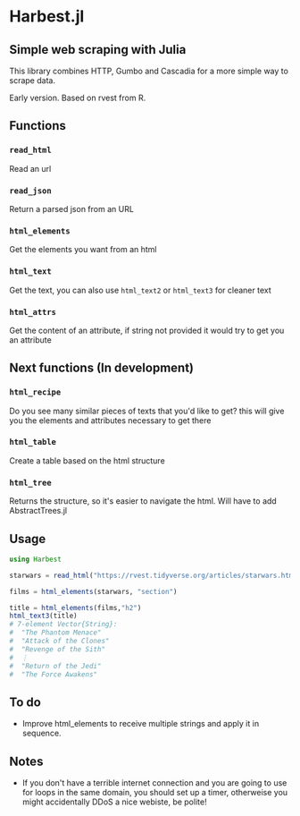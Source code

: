 # Harbest.jl
## Simple web scraping with Julia
This library combines HTTP, Gumbo and Cascadia for a more simple way to scrape data. 

Early version. Based on rvest from R.

## Functions

### `read_html`

Read an url

### `read_json`

Return a parsed json from an URL

### `html_elements`

Get the elements you want from an html

### `html_text`

Get the text, you can also use `html_text2` or `html_text3` for cleaner text

### `html_attrs`

Get the content of an attribute, if string not provided it would try to get you an attribute

## Next functions (In development)

### `html_recipe`

Do you see many similar pieces of texts that you'd like to get? this will give you the elements and attributes necessary to get there

### `html_table`

Create a table based on the html structure

### `html_tree`

Returns the structure, so it's easier to navigate the html. Will have to add AbstractTrees.jl

## Usage

```julia
using Harbest

starwars = read_html("https://rvest.tidyverse.org/articles/starwars.html")

films = html_elements(starwars, "section")

title = html_elements(films,"h2")
html_text3(title)
# 7-element Vector{String}:
#  "The Phantom Menace"
#  "Attack of the Clones"
#  "Revenge of the Sith"
#  ⋮
#  "Return of the Jedi"
#  "The Force Awakens"
```

## To do
- Improve html_elements to receive multiple strings and apply it in sequence.

## Notes

- If you don't have a terrible internet connection and you are going to use for loops in the same domain, you should set up a timer, otherweise you might accidentally DDoS a nice webiste, be polite!